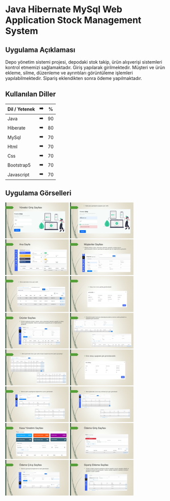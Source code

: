 # Java Hibernate MySql Web Application Stock Management System

## Uygulama Açıklaması
Depo yönetim sistemi projesi, depodaki stok takip, ürün alışverişi sistemleri kontrol etmemizi sağlamaktadır. Giriş yapılarak girilmektedir. Müşteri ve ürün ekleme, silme, düzenleme ve ayrıntıları görüntüleme işlemleri yapılabilmektedir. Sipariş eklendikten sonra ödeme yapılmaktadır.
## Kullanılan Diller

 Dil / Yetenek | :arrow_right: | % |
| ------------- |:-------------:|:-------------:|
| Java | :arrow_right: | 90 |
| Hiberate | :arrow_right: | 80 |
| MySql | :arrow_right: | 70 |
| Html | :arrow_right: | 70 |
| Css | :arrow_right: | 70 |
| Bootstrap5 | :arrow_right: | 70 |
| Javascript | :arrow_right: | 70 |


## Uygulama Görselleri
<p>
<a href="https://github.com/Sahsanem/Java-Hibernate-MySql-Web-Application-Stock-Management-System/blob/main/images/depo%20(14).jpg" target="_blank">
<img src="https://github.com/Sahsanem/Java-Hibernate-MySql-Web-Application-Stock-Management-System/blob/main/images/depo%20(14).jpg" width="200" style="max-width:100%;"></a>
  
<a href="https://github.com/Sahsanem/Java-Hibernate-MySql-Web-Application-Stock-Management-System/blob/main/images/depo%20(15).jpg" target="_blank">
<img src="https://github.com/Sahsanem/Java-Hibernate-MySql-Web-Application-Stock-Management-System/blob/main/images/depo%20(15).jpg" width="200" style="max-width:100%;"></a>
    
<a href="https://github.com/Sahsanem/Java-Hibernate-MySql-Web-Application-Stock-Management-System/blob/main/images/depo%20(16).jpg" target="_blank">
<img src="https://github.com/Sahsanem/Java-Hibernate-MySql-Web-Application-Stock-Management-System/blob/main/images/depo%20(16).jpg" width="200" style="max-width:100%;"></a>
      
<a href="https://github.com/Sahsanem/Java-Hibernate-MySql-Web-Application-Stock-Management-System/blob/main/images/depo%20(1).jpg" target="_blank">
<img src="https://github.com/Sahsanem/Java-Hibernate-MySql-Web-Application-Stock-Management-System/blob/main/images/depo%20(1).jpg" width="200" style="max-width:100%;"></a>
  
<a href="https://github.com/Sahsanem/Java-Hibernate-MySql-Web-Application-Stock-Management-System/blob/main/images/depo%20(2).jpg" target="_blank">
<img src="https://github.com/Sahsanem/Java-Hibernate-MySql-Web-Application-Stock-Management-System/blob/main/images/depo%20(2).jpg" width="200" style="max-width:100%;"></a>
   
<a href="https://github.com/Sahsanem/Java-Hibernate-MySql-Web-Application-Stock-Management-System/blob/main/images/depo%20(3).jpg" target="_blank">
<img src="https://github.com/Sahsanem/Java-Hibernate-MySql-Web-Application-Stock-Management-System/blob/main/images/depo%20(3).jpg" width="200" style="max-width:100%;"></a>
      
<a href="https://github.com/Sahsanem/Java-Hibernate-MySql-Web-Application-Stock-Management-System/blob/main/images/depo%20(4).jpg" target="_blank">
<img src="https://github.com/Sahsanem/Java-Hibernate-MySql-Web-Application-Stock-Management-System/blob/main/images/depo%20(4).jpg" width="200" style="max-width:100%;"></a>
        
<a href="https://github.com/Sahsanem/Java-Hibernate-MySql-Web-Application-Stock-Management-System/blob/main/images/depo%20(5).jpg" target="_blank">
<img src="https://github.com/Sahsanem/Java-Hibernate-MySql-Web-Application-Stock-Management-System/blob/main/images/depo%20(5).jpg" width="200" style="max-width:100%;"></a>
          
<a href="https://github.com/Sahsanem/Java-Hibernate-MySql-Web-Application-Stock-Management-System/blob/main/images/depo%20(6).jpg" target="_blank">
<img src="https://github.com/Sahsanem/Java-Hibernate-MySql-Web-Application-Stock-Management-System/blob/main/images/depo%20(6).jpg" width="200" style="max-width:100%;"></a>
  
 <a href="https://github.com/Sahsanem/Java-Hibernate-MySql-Web-Application-Stock-Management-System/blob/main/images/depo%20(7).jpg" target="_blank">
<img src="https://github.com/Sahsanem/Java-Hibernate-MySql-Web-Application-Stock-Management-System/blob/main/images/depo%20(7).jpg" width="200" style="max-width:100%;"></a>
  
<a href="https://github.com/Sahsanem/Java-Hibernate-MySql-Web-Application-Stock-Management-System/blob/main/images/depo%20(8).jpg" target="_blank">
<img src="https://github.com/Sahsanem/Java-Hibernate-MySql-Web-Application-Stock-Management-System/blob/main/images/depo%20(8).jpg" width="200" style="max-width:100%;"></a>
  
<a href="https://github.com/Sahsanem/Java-Hibernate-MySql-Web-Application-Stock-Management-System/blob/main/images/depo%20(9).jpg" target="_blank">
<img src="https://github.com/Sahsanem/Java-Hibernate-MySql-Web-Application-Stock-Management-System/blob/main/images/depo%20(9).jpg" width="200" style="max-width:100%;"></a>
  
<a href="https://github.com/Sahsanem/Java-Hibernate-MySql-Web-Application-Stock-Management-System/blob/main/images/depo%20(10).jpg" target="_blank">
<img src="https://github.com/Sahsanem/Java-Hibernate-MySql-Web-Application-Stock-Management-System/blob/main/images/depo%20(10).jpg" width="200" style="max-width:100%;"></a>
  
<a href="https://github.com/Sahsanem/Java-Hibernate-MySql-Web-Application-Stock-Management-System/blob/main/images/depo%20(11).jpg" target="_blank">
<img src="https://github.com/Sahsanem/Java-Hibernate-MySql-Web-Application-Stock-Management-System/blob/main/images/depo%20(11).jpg" width="200" style="max-width:100%;"></a>
  
<a href="https://github.com/Sahsanem/Java-Hibernate-MySql-Web-Application-Stock-Management-System/blob/main/images/depo%20(12).jpg" target="_blank">
<img src="https://github.com/Sahsanem/Java-Hibernate-MySql-Web-Application-Stock-Management-System/blob/main/images/depo%20(12).jpg" width="200" style="max-width:100%;"></a>
  
<a href="https://github.com/Sahsanem/Java-Hibernate-MySql-Web-Application-Stock-Management-System/blob/main/images/depo%20(13).jpg" target="_blank">
<img src="https://github.com/Sahsanem/Java-Hibernate-MySql-Web-Application-Stock-Management-System/blob/main/images/depo%20(13).jpg" width="200" style="max-width:100%;"></a>
  
  </p>
